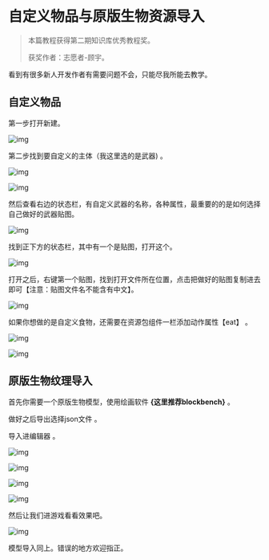 # 自定义物品与原版生物资源导入

>本篇教程获得第二期知识库优秀教程奖。
>
>获奖作者：志愿者-顾宇。

看到有很多新人开发作者有需要问题不会，只能尽我所能去教学。



## 自定义物品

第一步打开新建。

![img](./images/7_0.png)



第二步找到要自定义的主体（我这里选的是武器) 。

![img](./images/7_1.png)



![img](./images/7_2.png)



然后查看右边的状态栏，有自定义武器的名称，各种属性，最重要的的是如何选择自己做好的武器贴图。

![img](./images/7_3.png)



找到正下方的状态栏，其中有一个是贴图，打开这个。

![img](./images/7_4.png)



打开之后，右键第一个贴图，找到打开文件所在位置，点击把做好的贴图复制进去即可【注意：贴图文件名不能含有中文】。

![img](./images/7_5.png)



如果你想做的是自定义食物，还需要在资源包组件一栏添加动作属性【eat】 。

![img](./images/7_6.png)



![img](./images/7_7.png)



## 原版生物纹理导入

首先你需要一个原版生物模型，使用绘画软件 **{这里推荐blockbench}**  。

做好之后导出选择json文件 。

导入进编辑器 。

![img](./images/7_8.png)



![img](./images/7_9.png)



![img](./images/7_10.png)



![img](./images/7_11.png)



然后让我们进游戏看看效果吧。

![img](./images/7_12.png)



模型导入同上。错误的地方欢迎指正。